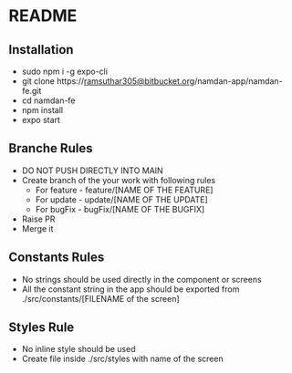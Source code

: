 # README #

## Installation
- sudo npm i -g expo-cli
- git clone https://ramsuthar305@bitbucket.org/namdan-app/namdan-fe.git
- cd namdan-fe
- npm install
- expo start

## Branche Rules
- DO NOT PUSH DIRECTLY INTO MAIN
- Create branch of the your work with following rules
    - For feature - feature/[NAME OF THE FEATURE]
    - For update - update/[NAME OF THE UPDATE]
    - For bugFix - bugFix/[NAME OF THE BUGFIX]
- Raise PR
- Merge it

## Constants Rules
- No strings should be used directly in the component or screens
- All the constant string in the app should be exported from ./src/constants/[FILENAME of the screen]

## Styles Rule
- No inline style should be used
- Create file inside ./src/styles with name of the screen

